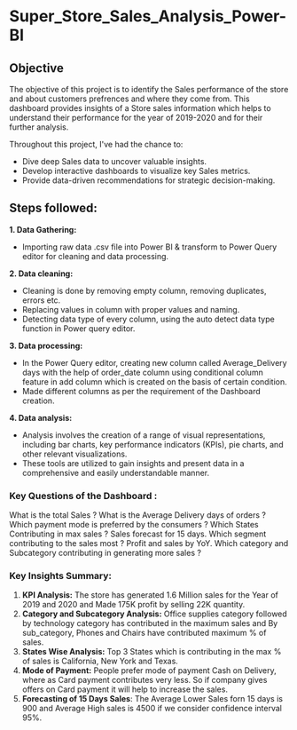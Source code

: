 # Super_Store_Sales_Analysis_Power-BI

## Objective

The objective of this project is to identify the Sales performance of the store and about customers prefrences and where they come from.
This dashboard provides insights of a Store sales information which helps to understand their performance for the year of 2019-2020 and for their further analysis.

Throughout this project, I've had the chance to:

- Dive deep Sales data to uncover valuable insights.
- Develop interactive dashboards to visualize key Sales metrics.
- Provide data-driven recommendations for strategic decision-making.

## Steps followed:

**1. Data Gathering:** 
  - Importing raw data .csv file into Power BI & transform to Power Query editor for cleaning and data processing.
          
**2. Data cleaning:**
  - Cleaning is done by removing empty column, removing duplicates, errors etc.
  - Replacing values in column with proper values and naming.
  - Detecting data type of every column, using the auto detect data type function in Power query editor.
          
**3. Data processing:**
  - In the Power Query editor, creating new column called Average_Delivery days with the help of order_date column using conditional column feature in add column which is created on the basis of certain condition.
  - Made different columns as per the requirement of the Dashboard creation.
          
**4. Data analysis:**
  - Analysis involves the creation of a range of visual representations, including bar charts, key performance indicators (KPIs), pie charts, and other relevant visualizations.
  - These tools are utilized to gain insights and present data in a comprehensive and easily understandable manner.

### Key Questions of the Dashboard :

What is the total Sales ?
What is the Average Delivery days of orders ?
Which payment mode is preferred by the consumers ?
Which States Contributing in max sales ?
Sales forecast for 15 days.
Which segment contributing to the sales most ?
Profit and sales by YoY.
Which category and Subcategory contributing in generating more sales ?
 
### Key Insights Summary:

1. **KPI Analysis:** The store has generated 1.6 Million sales for the Year of 2019 and 2020 and Made 175K profit by selling 22K quantity.
2. **Category and Subcategory Analysis:** Office supplies category followed by technology category has contributed in the maximum sales and By sub_category, Phones and Chairs have contributed maximum % of sales.
3. **States Wise Analysis:** Top 3 States which is contributing in the max % of sales is California, New York and Texas.
4. **Mode of Payment:** People prefer mode of payment Cash on Delivery, where as Card payment contributes very less. So if company gives offers on Card payment it will help to increase the sales.
5. **Forecasting of 15 Days Sales**: The Average Lower Sales forn 15 days is 900 and Average High sales is 4500 if we consider confidence interval 95%.
